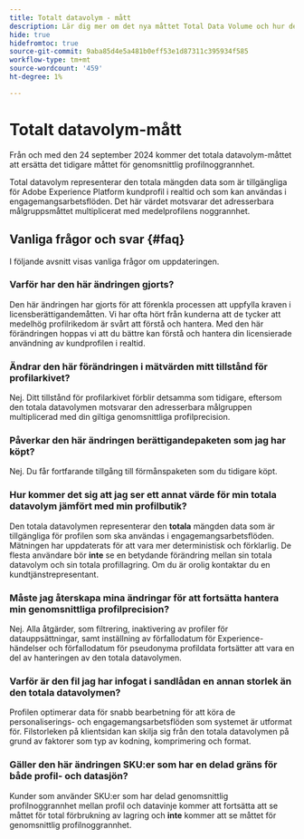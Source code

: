 ```yaml
---
title: Totalt datavolym - mått
description: Lär dig mer om det nya måttet Total Data Volume och hur det ersätter det tidigare måttet för genomsnittlig profilrikedom.
hide: true
hidefromtoc: true
source-git-commit: 9aba85d4e5a481b0eff53e1d87311c395934f585
workflow-type: tm+mt
source-wordcount: '459'
ht-degree: 1%

---
```



# Totalt datavolym-mått

Från och med den 24 september 2024 kommer det totala datavolym-måttet att ersätta det tidigare måttet för genomsnittlig profilnoggrannhet.

Total datavolym representerar den totala mängden data som är tillgängliga för Adobe Experience Platform kundprofil i realtid och som kan användas i engagemangsarbetsflöden. Det här värdet motsvarar det adresserbara målgruppsmåttet multiplicerat med medelprofilens noggrannhet.

## Vanliga frågor och svar {#faq}

I följande avsnitt visas vanliga frågor om uppdateringen.

### Varför har den här ändringen gjorts?

Den här ändringen har gjorts för att förenkla processen att uppfylla kraven i licensberättigandemåtten. Vi har ofta hört från kunderna att de tycker att medelhög profilrikedom är svårt att förstå och hantera. Med den här förändringen hoppas vi att du bättre kan förstå och hantera din licensierade användning av kundprofilen i realtid.

### Ändrar den här förändringen i mätvärden mitt tillstånd för profilarkivet?

Nej. Ditt tillstånd för profilarkivet förblir detsamma som tidigare, eftersom den totala datavolymen motsvarar den adresserbara målgruppen multiplicerad med din giltiga genomsnittliga profilprecision.

### Påverkar den här ändringen berättigandepaketen som jag har köpt?

Nej. Du får fortfarande tillgång till förmånspaketen som du tidigare köpt.

### Hur kommer det sig att jag ser ett annat värde för min totala datavolym jämfört med min profilbutik?

Den totala datavolymen representerar den **totala** mängden data som är tillgängliga för profilen som ska användas i engagemangsarbetsflöden. Mätningen har uppdaterats för att vara mer deterministisk och förklarlig. De flesta användare bör **inte** se en betydande förändring mellan sin totala datavolym och sin totala profillagring. Om du är orolig kontaktar du en kundtjänstrepresentant.

### Måste jag återskapa mina ändringar för att fortsätta hantera min genomsnittliga profilprecision?

Nej. Alla åtgärder, som filtrering, inaktivering av profiler för datauppsättningar, samt inställning av förfallodatum för Experience-händelser och förfallodatum för pseudonyma profildata fortsätter att vara en del av hanteringen av den totala datavolymen.

### Varför är den fil jag har infogat i sandlådan en annan storlek än den totala datavolymen?

Profilen optimerar data för snabb bearbetning för att köra de personaliserings- och engagemangsarbetsflöden som systemet är utformat för. Filstorleken på klientsidan kan skilja sig från den totala datavolymen på grund av faktorer som typ av kodning, komprimering och format.

### Gäller den här ändringen SKU:er som har en delad gräns för både profil- och datasjön?

Kunder som använder SKU:er som har delad genomsnittlig profilnoggrannhet mellan profil och datavinje kommer att fortsätta att se måttet för total förbrukning av lagring och **inte** kommer att se måttet för genomsnittlig profilnoggrannhet.
